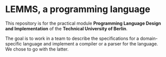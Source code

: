 # LEMMS, a programming language

This repository is for the practical module **Programming Language Design and Implementation** of the **Technical University of Berlin**.

The goal is to work in a team to describe the specifications for a domain-specific language and implement a compiler or a parser for the language. We chose to go with the latter.
